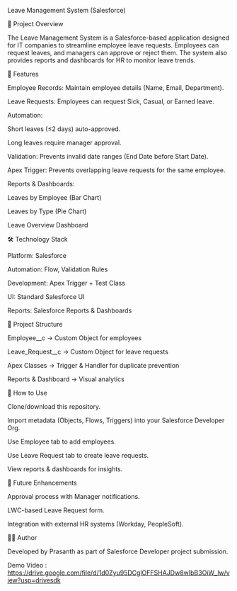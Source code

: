 Leave Management System (Salesforce)

📌 Project Overview

The Leave Management System is a Salesforce-based application designed for IT companies to streamline employee leave requests.
Employees can request leaves, and managers can approve or reject them. The system also provides reports and dashboards for HR to monitor leave trends.

🚀 Features

Employee Records: Maintain employee details (Name, Email, Department).

Leave Requests: Employees can request Sick, Casual, or Earned leave.

Automation:

Short leaves (≤2 days) auto-approved.

Long leaves require manager approval.

Validation: Prevents invalid date ranges (End Date before Start Date).

Apex Trigger: Prevents overlapping leave requests for the same employee.

Reports & Dashboards:

Leaves by Employee (Bar Chart)

Leaves by Type (Pie Chart)

Leave Overview Dashboard

🛠️ Technology Stack

Platform: Salesforce

Automation: Flow, Validation Rules

Development: Apex Trigger + Test Class

UI: Standard Salesforce UI

Reports: Salesforce Reports & Dashboards

📂 Project Structure

Employee__c → Custom Object for employees

Leave_Request__c → Custom Object for leave requests

Apex Classes → Trigger & Handler for duplicate prevention

Reports & Dashboard → Visual analytics

🎯 How to Use

Clone/download this repository.

Import metadata (Objects, Flows, Triggers) into your Salesforce Developer Org.

Use Employee tab to add employees.

Use Leave Request tab to create leave requests.

View reports & dashboards for insights.

🔮 Future Enhancements

Approval process with Manager notifications.

LWC-based Leave Request form.

Integration with external HR systems (Workday, PeopleSoft).

👩‍💻 Author

Developed by Prasanth as part of Salesforce Developer project submission.

Demo Video : https://drive.google.com/file/d/1d0Zyu95DCglOFFSHAJDw8wIbB3OiW_lw/view?usp=drivesdk
